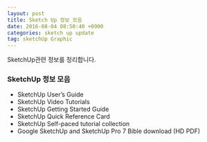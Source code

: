 ```yaml
---
layout: post
title: Sketch Up 정보 모음  
date: 2016-08-04 08:50:40 +0900  
categories: sketch up update
tag: sketchUp Graphic
---  
```


SketchUp관련 정보를 정리합니다. 


### SketchUp 정보 모음


- SketchUp User’s Guide
- SketchUp Video Tutorials
- SketchUp Getting Started Guide
- SketchUp Quick Reference Card
- SketchUp Self-paced tutorial collection
- Google SketchUp and SketchUp Pro 7 Bible download (HD PDF)
